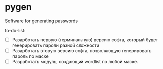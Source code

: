 # pygen
Software for generating passwords

to-do-list:
- [ ] Разарботать первую (терминальную) версию софта, который будет генерировать пароли разной сложности
- [ ] Разарботать вторую версию софта, позволяющую генерировать пароль по маске
- [ ] Разработать модуль, создающий wordlist по любой маске.
